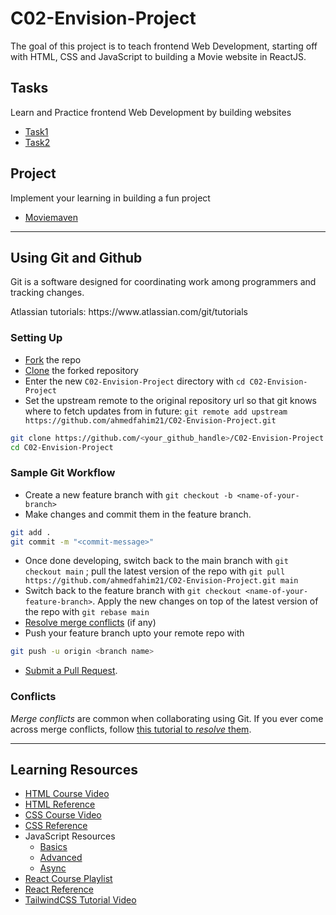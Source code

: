 # C02-Envision-Project
The goal of this project is to teach frontend Web Development, starting off with HTML, CSS and JavaScript to building a Movie website in ReactJS.

## Tasks
<p>Learn and Practice frontend Web Development by building websites</p>

- [Task1](./task1.md)
- [Task2](./task2.md)

## Project
<p>Implement your learning in building a fun project</p>

- [Moviemaven](./moviemaven)

<hr>

## Using Git and Github
<p>Git is a software designed for coordinating work among programmers and
tracking changes.</p>
Atlassian tutorials: https://www.atlassian.com/git/tutorials

### Setting Up
- [Fork](https://docs.github.com/en/get-started/quickstart/fork-a-repo) the repo
- [Clone](https://docs.github.com/en/get-started/quickstart/contributing-to-projects#cloning-a-fork) the forked repository
- Enter the new `C02-Envision-Project` directory with `cd C02-Envision-Project`
- Set the upstream remote to the original repository url so that git knows where to fetch updates from in future: `git remote add upstream https://github.com/ahmedfahim21/C02-Envision-Project.git`
```bash
git clone https://github.com/<your_github_handle>/C02-Envision-Project.git
cd C02-Envision-Project
```

### Sample Git Workflow

- Create a new feature branch with `git checkout -b <name-of-your-branch>`
- Make changes and commit them in the feature branch.
```bash
git add .
git commit -m "<commit-message>"
```
- Once done developing, switch back to the main branch with `git checkout main` ; pull the latest version of the repo with `git pull https://github.com/ahmedfahim21/C02-Envision-Project.git main`
- Switch back to the feature branch with `git checkout <name-of-your-feature-branch>`. Apply the new changes on top of the latest version of the repo with `git rebase main`
- [Resolve merge conflicts](https://help.github.com/articles/resolving-a-merge-conflict-from-the-command-line/) (if any)
- Push your feature branch upto your remote repo with 
```bash
git push -u origin <branch name>
```
- [Submit a Pull Request](https://docs.github.com/en/get-started/quickstart/contributing-to-projects#making-a-pull-request).

### Conflicts
_Merge conflicts_ are common when collaborating using Git. If you ever come across merge conflicts, follow [this tutorial to _resolve_ them](https://www.atlassian.com/git/tutorials/using-branches/merge-conflicts).
<hr>

## Learning Resources

- [HTML Course Video](https://youtu.be/N8YMl4Ezp4g)
- [HTML Reference](https://www.w3schools.com/html/default.asp)
- [CSS Course Video](https://youtu.be/Icf5D3fEKbM)
- [CSS Reference](https://www.w3schools.com/css/default.asp)
- JavaScript Resources
  - [Basics](https://youtu.be/XIOLqoPHCJ4)
  - [Advanced](https://youtu.be/R9I85RhI7Cg)
  - [Async](https://youtu.be/exBgWAIeIeg)
- [React Course Playlist](https://youtube.com/playlist?list=PLC3y8-rFHvwgg3vaYJgHGnModB54rxOk3)
- [React Reference](https://react.dev/learn)
- [TailwindCSS Tutorial Video](https://youtu.be/8eQwgc9nc64)
  
  
